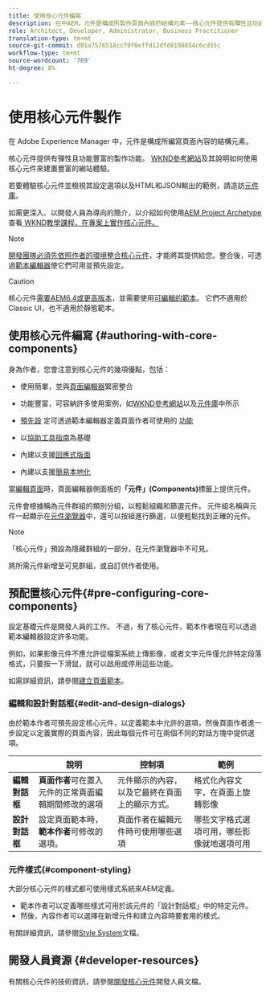 ```yaml
---
title: 使用核心元件編寫
description: 在中AEM，元件是構成所製作頁面內容的結構元素——核心元件提供有彈性且功能豐富的製作功能。
role: Architect, Developer, Administrator, Business Practitioner
translation-type: tm+mt
source-git-commit: d01a7576518ccf9f0effd12dfd8198854c6cd55c
workflow-type: tm+mt
source-wordcount: '769'
ht-degree: 8%

---
```



# 使用核心元件製作

在 Adobe Experience Manager 中，元件是構成所編寫頁面內容的結構元素。

核心元件提供有彈性且功能豐富的製作功能。 [WKND參考網站](https://wknd.site)及其說明如何使用核心元件來建置豐富的網站體驗。

若要體驗核心元件並檢視其設定選項以及HTML和JSON輸出的範例，請造訪[元件庫](https://adobe.com/go/aem_cmp_library)。

如需更深入、以開發人員為導向的簡介，以介紹如何使用[AEM Project Archetype](/help/developing/archetype/overview.md)查看[ WKND教學課程，在專案上實作核心元件。](https://docs.adobe.com/content/help/zh-Hant/experience-manager-learn/getting-started-wknd-tutorial-develop/overview.html)

>[!NOTE]
>
>[開發團隊必須先依照作者的環境整合核心元件](/help/get-started/using.md)，才能將其提供給您。整合後，可透過[範本編輯器](https://docs.adobe.com/content/help/en/experience-manager-cloud-service/sites/authoring/features/templates.html)使它們可用並預先設定。

>[!CAUTION]
>
>核心元件[需要AEM6.4或更高版本](/help/versions.md)，並需要使用[可編輯的範本](https://docs.adobe.com/content/help/en/experience-manager-cloud-service/sites/authoring/features/templates.html)。 它們不適用於Classic UI，也不適用於靜態範本。

## 使用核心元件編寫 {#authoring-with-core-components}

身為作者，您會注意到核心元件的幾項優點，包括：

* 使用簡單，並與[頁面編輯器](https://docs.adobe.com/content/help/en/experience-manager-cloud-service/sites/authoring/fundamentals/editing-content.html)緊密整合

* 功能豐富，可容納許多使用案例，如[WKND參考網站](https://wknd.site)以及[元件庫](https://adobe.com/go/aem_cmp_library)中所示

* [預先設](#pre-configuring-core-components) 定可透過範本編輯器定義頁面作者可使用的 [功能](https://docs.adobe.com/content/help/en/experience-manager-cloud-service/sites/authoring/features/templates.html)

* 以[協助工具指南](https://docs.adobe.com/content/help/en/experience-manager-cloud-service/sites/authoring/fundamentals/accessible-content.html)為基礎

* 內建以支援[回應式版面](https://docs.adobe.com/content/help/en/experience-manager-cloud-service/sites/authoring/features/responsive-layout.html)

* 內建以支援[簡易本地化](localization.md)

當[編輯頁面](https://docs.adobe.com/content/help/en/experience-manager-cloud-service/sites/authoring/fundamentals/editing-content.html)時，頁面編輯器側面板的&#x200B;**「元件」(Components)**&#x200B;標籤上提供元件。

元件會根據稱為元件群組的類別分組，以輕鬆組織和篩選元件。 元件組名稱與元件一起顯示在[元件瀏覽器](https://docs.adobe.com/content/help/en/experience-manager-cloud-service/sites/authoring/fundamentals/editing-content.html)中，還可以按組進行篩選，以便輕鬆找到正確的元件。

>[!NOTE]
>
>「核心元件」預設為隱藏群組的一部分，在元件瀏覽器中不可見。
>
>將所需元件新增至可見群組，或自訂供作者使用。

## 預配置核心元件{#pre-configuring-core-components}

設定基礎元件是開發人員的工作。 不過，有了核心元件，範本作者現在可以透過範本編輯器設定許多功能。

例如，如果影像元件不應允許從檔案系統上傳影像，或者文字元件僅允許特定段落格式，只要按一下滑鼠，就可以啟用或停用這些功能。

如需詳細資訊，請參閱[建立頁面範本](https://docs.adobe.com/content/help/en/experience-manager-cloud-service/sites/authoring/features/templates.html)。

### 編輯和設計對話框{#edit-and-design-dialogs}

由於範本作者可預先設定核心元件，以定義範本中允許的選項，然後頁面作者進一步設定以定義實際的頁面內容，因此每個元件可在兩個不同的對話方塊中提供選項。

|  | 說明 | 控制項 | 範例 |
|--- |--- |--- |--- |
| **編輯對話框** | **頁面作者**&#x200B;可在置入元件的正常頁面編輯期間修改的選項 | 元件顯示的內容，以及它最終在頁面上的顯示方式。 | 格式化內容文字，在頁面上旋轉影像 |
| **設計對話框** | 設定頁面範本時，**範本作者**&#x200B;可修改的選項。 | 頁面作者在編輯元件時可使用哪些選項 | 哪些文字格式選項可用，哪些影像就地選項可用 |

### 元件樣式{#component-styling}

大部分核心元件的樣式都可使用樣式系統來AEM定義。

* 範本作者可以定義哪些樣式可用於該元件的「設計對話框」中的特定元件。
* 然後，內容作者可以選擇在新增元件和建立內容時要套用的樣式。

有關詳細資訊，請參閱[Style System](https://docs.adobe.com/content/help/en/experience-manager-cloud-service/sites/authoring/features/style-system.html)文檔。

## 開發人員資源 {#developer-resources}

有關核心元件的技術資訊，請參閱[開發核心元件](/help/developing/overview.md)開發人員文檔。
